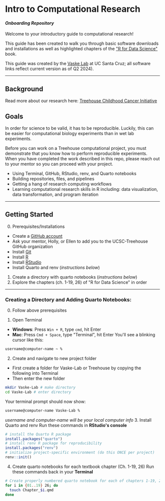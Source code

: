 # Intro to Computational Research

#### *Onboarding Repository*

Welcome to your introductory guide to computational research!

This guide has been created to walk you through basic software downloads and installations as well as highlighted chapters of the ["R for Data Science"](https://r4ds.hadley.nz) book.

This guide was created by the [Vaske Lab](https://vaskelab.ucsc.edu) at UC Santa Cruz; all software links reflect current version as of Q2 2024).

------------------------------------------------------------------------

## Background

Read more about our research here: [Treehouse Childhood Cancer Initiative](https://treehousegenomics.ucsc.edu)

## Goals

In order for science to be valid, it has to be reproducible. 
Luckily, this can be easier for computational biology experiments than in wet lab experiments. 

Before you can work on a Treehouse computational project, you must demonstrate that you know how to perform reproducible experiments. 
When you have completed the work described in this repo, please reach out to your mentor so you can proceed with your project. 

-   Using Terminal, GitHub, RStudio, renv, and Quarto notebooks
-   Building repositories, files, and pipelines
-   Getting a hang of research computing workflows
-   Learning computational research skills in R including: data visualization, data transformation, and program iteration

------------------------------------------------------------------------

## Getting Started

0.  Prerequisites/Installations

-   Create a [GitHub account](https://docs.github.com/en/get-started/start-your-journey/creating-an-account-on-github)
-   Ask your mentor, Holly, or Ellen to add you to the UCSC-Treehouse GitHub organization
-   Install [Git](https://git-scm.com/downloads)
-   Install [R](https://www.r-project.org)
-   Install [RStudio](https://posit.co/download/rstudio-desktop/)
-   Install Quarto and renv (*instructions below*)

1.  Create a directory with quarto notebooks (*instructions below*)
2.  Explore the chapters (ch. 1-19, 26) of "R for Data Science" in order

------------------------------------------------------------------------

### Creating a Directory and Adding Quarto Notebooks:

0.  Follow above prerequisites

1.  Open Terminal

-   **Windows**: Press `Win + R`, type `cmd`, hit Enter
-   **Mac**: Press `Cmd + Space`, type "Terminal", hit Enter You'll see a blinking cursor like this:

``` bash
username@computer-name ~ %
```

2.  Create and navigate to new project folder

-   First create a folder for Vaske-Lab or Treehouse by copying the following into Terminal
-   Then enter the new folder

``` bash
mkdir Vaske-Lab # make directory
cd Vaske-Lab # enter directory
```

Your terminal prompt should now show:

``` bash
username@computer-name Vaske-Lab %
```

*username and computer-name will be your local computer info*
3. Install Quarto and renv
Run these commands in **RStudio's console**

``` r
# install the Quarto R package
install.packages("quarto")
# install renv R package for reproducibility
install.packages("renv")
# initialize project-specific environment (do this ONCE per project)
renv::init()
```
4. Create quarto notebooks for each textbook chapter (Ch. 1-19, 26)
Run these commands back in your **Terminal**

``` bash
# Create properly numbered quarto notebook for each of chapters 1-19, 26
for i in {01..19} 26; do
  touch Chapter_$i.qmd
done
```